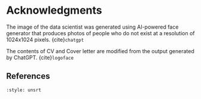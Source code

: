 # Acknowledgments

The image of the data scientist was generated using AI-powered face generator that produces photos of people who do not exist at a resolution of 1024x1024 pixels.
{cite}`chatgpt`

The contents of CV and Cover letter are modified from the output generated by ChatGPT.
{cite}`logoface`

## References

```{bibliography}
:style: unsrt
```





